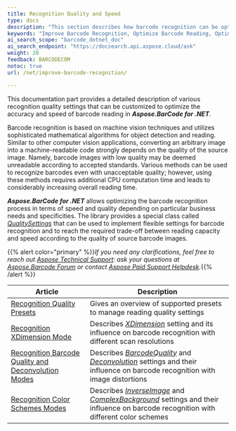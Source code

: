 ```yaml
---
title: Recognition Quality and Speed
type: docs
description: "This section describes how barcode recognition can be optimized in terms of accuracy and speed."
keywords: "Improve Barcode Recognition, Optimize Barcode Reading, Optimized Scan for Barcode Recognition, Speed Up Barcode Reading, Image Processing for Barcode, Improve Barcode Recognition, Read Many Barcodes from One Image, Aspose.BarCode, Read Barcode C#"
ai_search_scope: "barcode_dotnet_doc"
ai_search_endpoint: "https://docsearch.api.aspose.cloud/ask"
weight: 20
feedback: BARCODECOM
notoc: true
url: /net/improve-barcode-recognition/

---
```


This documentation part provides a detailed description of various recognition quality settings that can be customized to optimize the accuracy and speed of barcode reading in ***Aspose.BarCode for .NET***.

Barcode recognition is based on machine vision techniques and utilizes sophisticated mathematical algorithms for object detection and reading. Similar to other computer vision applications, converting an arbitrary image into a machine-readable code strongly depends on the quality of the source image. Namely, barcode images with low quality may be deemed unreadable according to accepted standards. Various methods can be used to recognize barcodes even with unacceptable quality; however, using these methods requires additional CPU computation time and leads to considerably increasing overall reading time.  
  
***Aspose.BarCode for .NET*** allows optimizing the barcode recognition process in terms of speed and quality depending on particular business needs and specificities. The library provides a special class called [*QualitySettings*](https://reference.aspose.com/barcode/net/aspose.barcode.barcoderecognition/qualitysettings) that can be used to implement flexible settings for barcode recognition and to reach the required trade-off between reading capacity and speed according to the quality of source barcode images.
  
{{% alert color="primary" %}}*If you need any clarifications, feel free to reach out [Aspose Technical Support](/barcode/net/technical-support/): ask your questions at [Aspose.Barcode Forum](https://forum.aspose.com/c/barcode/13) or contact [Aspose Paid Support Helpdesk](https://helpdesk.aspose.com/).*{{% /alert %}}

|Article|Description|
|---|---|
|[Recognition Quality Presets](/barcode/net/recognition-quality-presets/)|Gives an overview of supported presets to manage reading quality settings|
|[Recognition XDimension Mode](/barcode/net/recognition-xdimension/)|Describes [*XDimension*](https://reference.aspose.com/barcode/net/aspose.barcode.barcoderecognition/qualitysettings/properties/xdimension) setting and its influence on barcode recognition with different scan resolutions|
|[Recognition Barcode Quality and Deconvolution Modes](/barcode/net/recognition-barcode-quality-deconvolution/)|Describes [*BarcodeQuality*](https://reference.aspose.com/barcode/net/aspose.barcode.barcoderecognition/qualitysettings/properties/barcodequality) and [*Deconvolution*](https://reference.aspose.com/barcode/net/aspose.barcode.barcoderecognition/qualitysettings/properties/deconvolution) settings and their influence on barcode recognition with image distortions |
|[Recognition Color Schemes Modes](/barcode/net/recognition-color-scheme/)|Describes [*InverseImage*](https://reference.aspose.com/barcode/net/aspose.barcode.barcoderecognition/qualitysettings/properties/inverseimage) and [*ComplexBackground*](https://reference.aspose.com/barcode/net/aspose.barcode.barcoderecognition/qualitysettings/properties/complexbackground) settings and their influence on barcode recognition with different color schemes |
